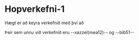 # Hopverkefni-1

Hægt er að keyra verkefnið með því að 

Þeir sem unnu við verkefnið eru --xazzel(mea12)-- og --bib51--
